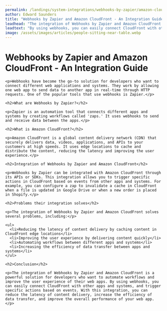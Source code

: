 ```yaml
---
permalink: /landings/system-integrations/webhooks-by-zapier/amazon-cloudfront
author: Edward Saunders
title: "Webhooks by Zapier and Amazon CloudFront - An Integration Guide"
leadhead: "The integration of Webhooks by Zapier and Amazon CloudFront is a powerful solution for developers who want to automate workflows and improve the user experience of their web apps"
leadtext: "By using webhooks, you can easily connect CloudFront with other apps and systems, and trigger specific actions based on events. With this integration, you can reduce the latency of content delivery, increase the efficiency of data transfer, and improve the overall performance of your web app."
image: /assets/images/articles/people-sitting-near-table.webp
---
```

<div class="arttext">    <h1>Webhooks by Zapier and Amazon CloudFront - An Integration Guide</h1>
    
    <p>Webhooks have become the go-to solution for developers who want to connect different web applications and systems. They work by allowing one web app to send data to another app in real-time through HTTP requests. One of the popular tools that use webhooks is Zapier.</p>
    
    <h2>What are Webhooks by Zapier?</h2>
    
    <p>Zapier is an automation tool that connects different apps and systems by creating workflows called 'zaps.' It uses webhooks to send and receive data between the apps.</p>
    
    <h2>What is Amazon CloudFront?</h2>
    
    <p>Amazon CloudFront is a global content delivery network (CDN) that securely delivers data, videos, applications, and APIs to your customers at high speeds. It uses edge locations to cache and distribute the content, reducing the latency and improving the user experience.</p>
    
    <h2>Integration of Webhooks by Zapier and Amazon CloudFront</h2>
    
    <p>Webhooks by Zapier can be integrated with Amazon CloudFront through its APIs or SDKs. This integration allows you to trigger specific actions in CloudFront based on events from other apps and systems. For example, you can configure a zap to invalidate a cache in CloudFront when a file is updated in Google Drive or when a new order is placed in Shopify.</p>
    
    <h2>Problems their integration solves</h2>
    
    <p>The integration of Webhooks by Zapier and Amazon CloudFront solves several problems, including:</p>
    
    <ul>
      <li>Reducing the latency of content delivery by caching content in CloudFront edge locations</li>
      <li>Improving the user experience by delivering content quickly</li>
      <li>Automating workflows between different apps and systems</li>
      <li>Increasing the efficiency of data transfer between apps and systems</li>
    </ul>
    
    <h2>Conclusion</h2>
    
    <p>The integration of Webhooks by Zapier and Amazon CloudFront is a powerful solution for developers who want to automate workflows and improve the user experience of their web apps. By using webhooks, you can easily connect CloudFront with other apps and systems, and trigger specific actions based on events. With this integration, you can reduce the latency of content delivery, increase the efficiency of data transfer, and improve the overall performance of your web app.</p>
</div>